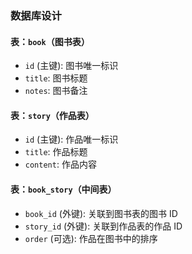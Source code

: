 ### 数据库设计

#### 表：`book`（图书表）
- `id` (主键): 图书唯一标识
- `title`: 图书标题
- `notes`: 图书备注

#### 表：`story`（作品表）
- `id` (主键): 作品唯一标识
- `title`: 作品标题
- `content`: 作品内容

#### 表：`book_story`（中间表）
- `book_id` (外键): 关联到图书表的图书 ID
- `story_id` (外键): 关联到作品表的作品 ID
- `order` (可选): 作品在图书中的排序